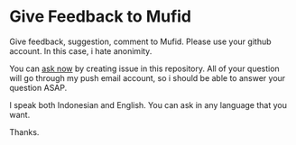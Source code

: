 Give Feedback to Mufid
========

Give feedback, suggestion, comment to Mufid. Please use your github account. In this case, i hate anonimity.

You can [ask now](https://github.com/mufid/feedback/issues/new) by creating issue in this repository. All of
your question will go through my push email account, so i should be able to answer your question ASAP.

I speak both Indonesian and English. You can ask in any language that you want.

Thanks.
